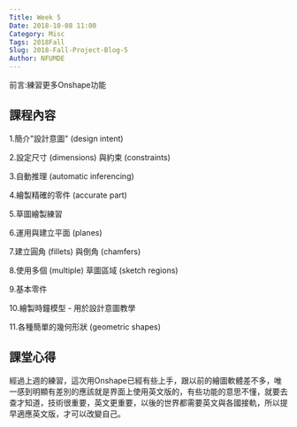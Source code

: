 ```yaml
---
Title: Week 5
Date: 2018-10-08 11:00
Category: Misc
Tags: 2018Fall
Slug: 2018-Fall-Project-Blog-5
Author: NFUMDE
---
```


前言:練習更多Onshape功能

<!-- PELICAN_END_SUMMARY -->

課程內容
----

1.簡介"設計意圖" (design intent)

2.設定尺寸 (dimensions) 與約束 (constraints)

3.自動推理 (automatic inferencing)

4.繪製精確的零件 (accurate part)

5.草圖繪製練習

6.運用與建立平面 (planes)

7.建立圓角 (fillets) 與倒角 (chamfers)

8.使用多個 (multiple) 草圖區域 (sketch regions)

9.基本零件

10.繪製時鐘模型 - 用於設計意圖教學

11.各種簡單的幾何形狀 (geometric shapes) 

課堂心得
----

經過上週的練習，這次用Onshape已經有些上手，跟以前的繪圖軟體差不多，唯一感到明顯有差別的應該就是界面上使用英文版的，有些功能的意思不懂，就要去查才知道，技術很重要，英文更重要，以後的世界都需要英文與各國接軌，所以提早適應英文版，才可以改變自己。





